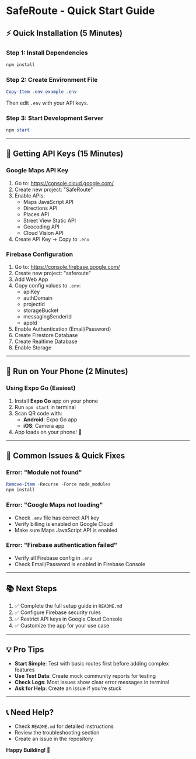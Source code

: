 # SafeRoute - Quick Start Guide

## ⚡ Quick Installation (5 Minutes)

### Step 1: Install Dependencies

```powershell
npm install
```

### Step 2: Create Environment File

```powershell
Copy-Item .env.example .env
```

Then edit `.env` with your API keys.

### Step 3: Start Development Server

```powershell
npm start
```

---

## 🔑 Getting API Keys (15 Minutes)

### Google Maps API Key

1. Go to: https://console.cloud.google.com/
2. Create new project: "SafeRoute"
3. Enable APIs:
   - Maps JavaScript API
   - Directions API
   - Places API
   - Street View Static API
   - Geocoding API
   - Cloud Vision API
4. Create API Key → Copy to `.env`

### Firebase Configuration

1. Go to: https://console.firebase.google.com/
2. Create new project: "saferoute"
3. Add Web App
4. Copy config values to `.env`:
   - apiKey
   - authDomain
   - projectId
   - storageBucket
   - messagingSenderId
   - appId
5. Enable Authentication (Email/Password)
6. Create Firestore Database
7. Create Realtime Database
8. Enable Storage

---

## 📱 Run on Your Phone (2 Minutes)

### Using Expo Go (Easiest)

1. Install **Expo Go** app on your phone
2. Run `npm start` in terminal
3. Scan QR code with:
   - **Android**: Expo Go app
   - **iOS**: Camera app
4. App loads on your phone! 🎉

---

## 🚨 Common Issues & Quick Fixes

### Error: "Module not found"
```powershell
Remove-Item -Recurse -Force node_modules
npm install
```

### Error: "Google Maps not loading"
- Check `.env` file has correct API key
- Verify billing is enabled on Google Cloud
- Make sure Maps JavaScript API is enabled

### Error: "Firebase authentication failed"
- Verify all Firebase config in `.env`
- Check Email/Password is enabled in Firebase Console

---

## 📚 Next Steps

1. ✅ Complete the full setup guide in `README.md`
2. ✅ Configure Firebase security rules
3. ✅ Restrict API keys in Google Cloud Console
4. ✅ Customize the app for your use case

---

## 💡 Pro Tips

- **Start Simple**: Test with basic routes first before adding complex features
- **Use Test Data**: Create mock community reports for testing
- **Check Logs**: Most issues show clear error messages in terminal
- **Ask for Help**: Create an issue if you're stuck

---

## 📞 Need Help?

- Check `README.md` for detailed instructions
- Review the troubleshooting section
- Create an issue in the repository

**Happy Building! 🚀**
